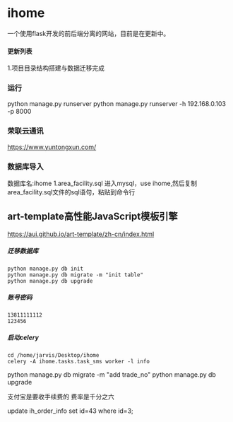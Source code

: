 # ihome

一个使用flask开发的前后端分离的网站，目前是在更新中。



#### 更新列表

1.项目目录结构搭建与数据迁移完成

### 运行
python manage.py runserver
python manage.py runserver -h 192.168.0.103 -p 8000


### 荣联云通讯
https://www.yuntongxun.com/


### 数据库导入
数据库名:ihome
1.area_facility.sql
进入mysql，use ihome,然后复制area_facility.sql文件的sql语句，粘贴到命令行



## art-template高性能JavaScript模板引擎
https://aui.github.io/art-template/zh-cn/index.html


##### 迁移数据库
```
python manage.py db init
python manage.py db migrate -m "init table"
python manage.py db upgrade
```


##### 账号密码
```
13811111112
123456
```


##### 启动celery
```
cd /home/jarvis/Desktop/ihome
celery -A ihome.tasks.task_sms worker -l info
```


python manage.py db migrate -m "add trade_no"
python manage.py db upgrade


支付宝是要收手续费的
费率是千分之六


update ih_order_info set id=43 where id=3;
